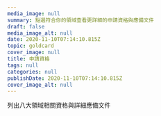```yaml
---
media_image: null
summary: 點選符合你的領域查看更詳細的申請資格與應備文件
draft: false
media_image_alt: null
date: 2020-11-10T07:14:10.815Z
topic: goldcard
cover_image: null
title: 申請資格
tags: null
categories: null
publishDate: 2020-11-10T07:14:10.815Z
cover_image_alt: null
---
```

列出八大領域相關資格與詳細應備文件